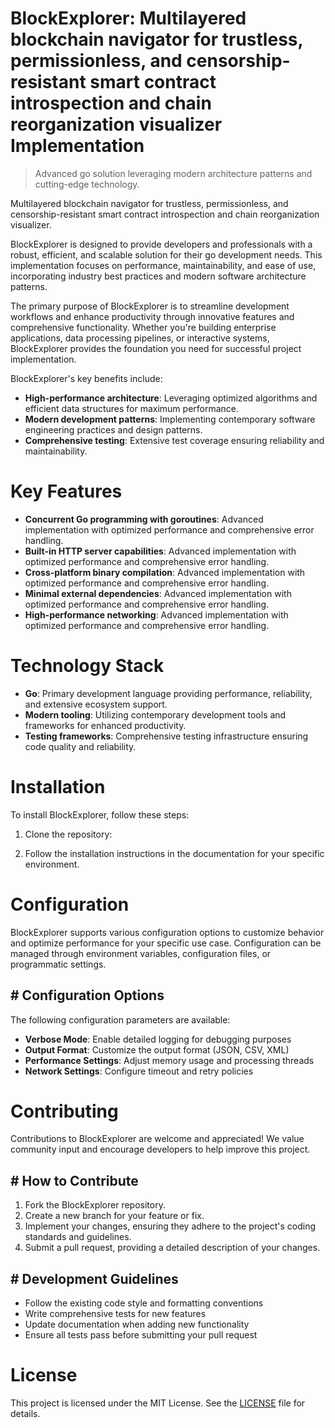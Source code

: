 <!-- fallback_BlockExplorer_20250803005152_87228 -->

# BlockExplorer: Multilayered blockchain navigator for trustless, permissionless, and censorship-resistant smart contract introspection and chain reorganization visualizer Implementation
> Advanced go solution leveraging modern architecture patterns and cutting-edge technology.

Multilayered blockchain navigator for trustless, permissionless, and censorship-resistant smart contract introspection and chain reorganization visualizer.

BlockExplorer is designed to provide developers and professionals with a robust, efficient, and scalable solution for their go development needs. This implementation focuses on performance, maintainability, and ease of use, incorporating industry best practices and modern software architecture patterns.

The primary purpose of BlockExplorer is to streamline development workflows and enhance productivity through innovative features and comprehensive functionality. Whether you're building enterprise applications, data processing pipelines, or interactive systems, BlockExplorer provides the foundation you need for successful project implementation.

BlockExplorer's key benefits include:

* **High-performance architecture**: Leveraging optimized algorithms and efficient data structures for maximum performance.
* **Modern development patterns**: Implementing contemporary software engineering practices and design patterns.
* **Comprehensive testing**: Extensive test coverage ensuring reliability and maintainability.

# Key Features

* **Concurrent Go programming with goroutines**: Advanced implementation with optimized performance and comprehensive error handling.
* **Built-in HTTP server capabilities**: Advanced implementation with optimized performance and comprehensive error handling.
* **Cross-platform binary compilation**: Advanced implementation with optimized performance and comprehensive error handling.
* **Minimal external dependencies**: Advanced implementation with optimized performance and comprehensive error handling.
* **High-performance networking**: Advanced implementation with optimized performance and comprehensive error handling.

# Technology Stack

* **Go**: Primary development language providing performance, reliability, and extensive ecosystem support.
* **Modern tooling**: Utilizing contemporary development tools and frameworks for enhanced productivity.
* **Testing frameworks**: Comprehensive testing infrastructure ensuring code quality and reliability.

# Installation

To install BlockExplorer, follow these steps:

1. Clone the repository:


2. Follow the installation instructions in the documentation for your specific environment.

# Configuration

BlockExplorer supports various configuration options to customize behavior and optimize performance for your specific use case. Configuration can be managed through environment variables, configuration files, or programmatic settings.

## # Configuration Options

The following configuration parameters are available:

* **Verbose Mode**: Enable detailed logging for debugging purposes
* **Output Format**: Customize the output format (JSON, CSV, XML)
* **Performance Settings**: Adjust memory usage and processing threads
* **Network Settings**: Configure timeout and retry policies

# Contributing

Contributions to BlockExplorer are welcome and appreciated! We value community input and encourage developers to help improve this project.

## # How to Contribute

1. Fork the BlockExplorer repository.
2. Create a new branch for your feature or fix.
3. Implement your changes, ensuring they adhere to the project's coding standards and guidelines.
4. Submit a pull request, providing a detailed description of your changes.

## # Development Guidelines

* Follow the existing code style and formatting conventions
* Write comprehensive tests for new features
* Update documentation when adding new functionality
* Ensure all tests pass before submitting your pull request

# License

This project is licensed under the MIT License. See the [LICENSE](https://github.com/ludo53/BlockExplorer/blob/main/LICENSE) file for details.
